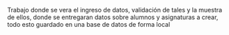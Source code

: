 Trabajo donde se vera el ingreso de datos, validación de tales y la muestra de ellos, donde se entregaran datos sobre alumnos y asignaturas a crear, todo esto guardado en una base de datos de forma local
